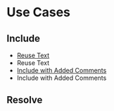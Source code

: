 # Use Cases

## Include

* [Reuse Text](include/reuse_text/reuse_text.md#reuse-text)
* Reuse Text
* [Include with Added Comments](include/include_with_added_comments/include_with_added_comments.md#include-with-added-comments)
* Include with Added Comments
## Resolve

